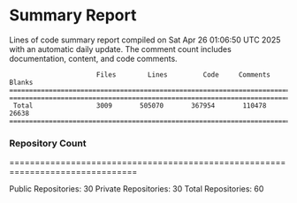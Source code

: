 # Summary Report
Lines of code summary report compiled on Sat Apr 26 01:06:50 UTC 2025 with an automatic daily update. The comment count includes documentation, content, and code comments.
```
                      Files        Lines         Code     Comments       Blanks
===============================================================================
===============================================================================
 Total                3009       505070       367954       110478        26638
===============================================================================
```

### Repository Count
===============================================================================

Public Repositories: 30
Private Repositories: 30
Total Repositories: 60

